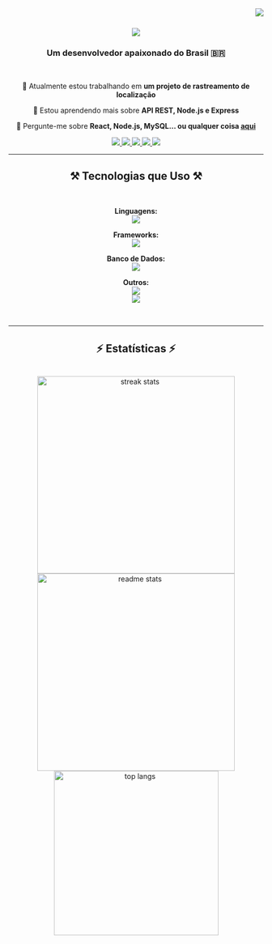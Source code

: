 <img align="right" src="https://visitor-badge.laobi.icu/badge?page_id=Luizoka.Luizoka" />

<h1 align="center">
    <img src="https://readme-typing-svg.herokuapp.com/?font=Righteous&size=35&center=true&vCenter=true&width=500&height=70&duration=4000&lines=Olá!+👋;+Eu+sou+Luiz+Rabelo!;" />
</h1>

<h3 align="center">Um desenvolvedor apaixonado do Brasil 🇧🇷</h3>

<br/>

<div align="center">
 
 🔭 Atualmente estou trabalhando em **um projeto de rastreamento de localização**
 
 🌱 Estou aprendendo mais sobre **API REST, Node.js e Express**

💬 Pergunte-me sobre **React, Node.js, MySQL... ou qualquer coisa [aqui](https://github.com/Luizoka/Luizoka/issues)**

</div>

<div align="center"> 
  <a href="mailto:luizgalopes01@gmail.com">
    <img src="https://img.shields.io/badge/Gmail-333333?style=for-the-badge&logo=gmail&logoColor=red" />
  </a>
  <a href="https://www.linkedin.com/in/luiz-rabelo-3743b71b9/" target="_blank">
    <img src="https://img.shields.io/badge/LinkedIn-0077B5?style=for-the-badge&logo=linkedin&logoColor=white" target="_blank" />
  </a>
  <a href="https://www.luizoka.dev" target="_blank">
     <img src="https://img.shields.io/badge/Portfolio-FF5722?style=for-the-badge&logo=todoist&logoColor=white" target="_blank" />
  </a>
  <a href="https://www.instagram.com/luizoka.dev/">
        <img src="https://img.shields.io/badge/Instagram-E4405F?style=for-the-badge&amp;logo=instagram&amp;logoColor=white"/>
    </a>
      <a href="https://codepen.io/Luizoka">
        <img src="https://img.shields.io/badge/Codepen-000000?style=for-the-badge&amp;logo=codepen&amp;logoColor=white"/>
    </a>
</div>

<hr/>

<h2 align="center">⚒️ Tecnologias que Uso ⚒️</h2>
<br/>
<div align="center">

**Linguagens:**
<br>
<img src="https://skillicons.dev/icons?i=js,ts" /><br>

**Frameworks:**
<br>
<img src="https://skillicons.dev/icons?i=react,nodejs,express" /><br>

**Banco de Dados:**
<br>
<img src="https://skillicons.dev/icons?i=mysql,postgres" /><br>

**Outros:**
<br>
<img src="https://skillicons.dev/icons?i=postman,html,css,vscode,github,go,bun" /><br>
<img src="https://skillicons.dev/icons?i=php,git,figma,npm,bootstrap,docker,tailwind,ubuntu,mint" /><br>
</div>
<!--<img src="https://skillicons.dev/icons?i=js,ts,nodejs,react,express,mysql,postgres,docker,html,css,php,vscode,github,git,python,blender,figma,npm,notion,bootstrap,postman,windows" /><br> -->
</div>

<br/>
<hr/>


<h2 align="center">⚡ Estatísticas ⚡</h2>
<br>
<div align="center">
  <img 
    width="390" 
    style="vertical-align: top;" 
    src="https://github-readme-streak-stats-salesp07.vercel.app/?user=Luizoka&count_private=true&theme=react&border_radius=10" 
    alt="streak stats"
  />
  <img 
    width="390" 
    style="vertical-align: top;" 
    src="https://github-readme-stats.vercel.app/api?username=Luizoka&count_private=true&show_icons=true&theme=react&rank_icon=github&border_radius=10" 
    alt="readme stats" 
  />
  <br/>
  <img 
    width="325" 
    align="center" 
    src="https://github-readme-stats.vercel.app/api/top-langs/?username=Luizoka&hide=CSS,HTML&langs_count=8&layout=compact&theme=react&border_radius=10&size_weight=0.5&count_weight=0.5&exclude_repo=github-readme-stats" 
    alt="top langs" 
  />
</div>

